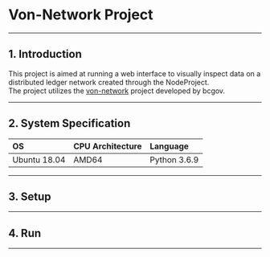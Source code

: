 Von-Network Project
===================
***
## 1. Introduction

This project is aimed at running a web interface to visually inspect data on a distributed ledger network created through the NodeProject.<br>
The project utilizes the [von-network](https://github.com/bcgov/von-network) project developed by bcgov.
***
## 2. System Specification
| OS           | CPU Architecture | Language     |
|:-------------|:-----------------|:-------------|
| Ubuntu 18.04 | AMD64            | Python 3.6.9 |
***
## 3. Setup

***
## 4. Run
***